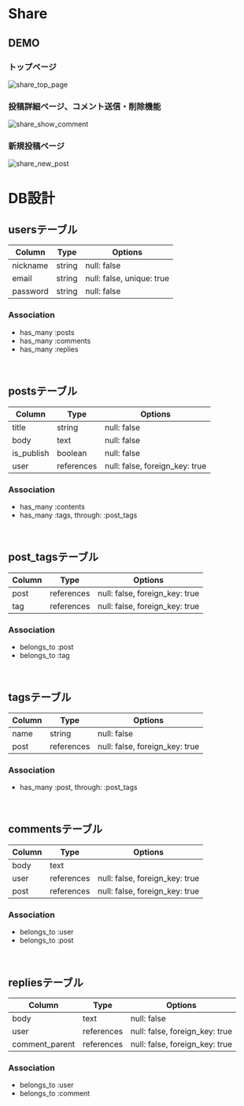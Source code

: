 # Share

## DEMO

### トップページ
![share_top_page](https://user-images.githubusercontent.com/61821997/103080538-65254480-4619-11eb-8da6-cc0c2069b576.gif)
<br>

### 投稿詳細ページ、コメント送信・削除機能
![share_show_comment](https://user-images.githubusercontent.com/61821997/103080533-63f41780-4619-11eb-9db0-a11b36d6e50d.gif)
<br>

### 新規投稿ページ
![share_new_post](https://user-images.githubusercontent.com/61821997/103078762-e11d8d80-4615-11eb-8c89-b6f44c0713d6.gif)
<br>

# DB設計

## usersテーブル 

| Column   | Type   | Options                  |
| -------- | ------ | ------------------------ |
| nickname | string | null: false              |
| email    | string | null: false, unique: true|
| password | string | null: false              |

### Association
- has_many :posts
- has_many :comments
- has_many :replies

<br>

## postsテーブル

| Column     | Type       | Options     |
| ---------- | ---------- | ----------- |
| title      | string     | null: false |
| body       | text       | null: false |
| is_publish | boolean    | null: false |
| user       | references | null: false, foreign_key: true |

### Association
- has_many :contents
- has_many :tags, through: :post_tags

<br>

## post_tagsテーブル

| Column   | Type       | Options     |
| -------- | ---------- | ----------- |
| post     | references | null: false, foreign_key: true |
| tag      | references | null: false, foreign_key: true |

### Association
- belongs_to :post
- belongs_to :tag

<br>

## tagsテーブル

| Column   | Type        | Options                        |
| -------- | ----------- | ------------------------------ |
| name     | string      | null: false                    |
| post     | references  | null: false, foreign_key: true |

### Association
- has_many :post, through: :post_tags

<br>

## commentsテーブル
| Column     | Type        | Options                        |
| ---------- | ----------- | ------------------------------ |
| body       | text        | 			                    |
| user       | references  | null: false, foreign_key: true |
| post       | references  | null: false, foreign_key: true |

### Association
- belongs_to :user
- belongs_to :post

<br>

## repliesテーブル
| Column         | Type        | Options                        |
| -------------- | ----------- | ------------------------------ |
| body           | text        | null: false	                |
| user           | references  | null: false, foreign_key: true |
| comment_parent | references  | null: false, foreign_key: true |

### Association
- belongs_to :user
- belongs_to :comment